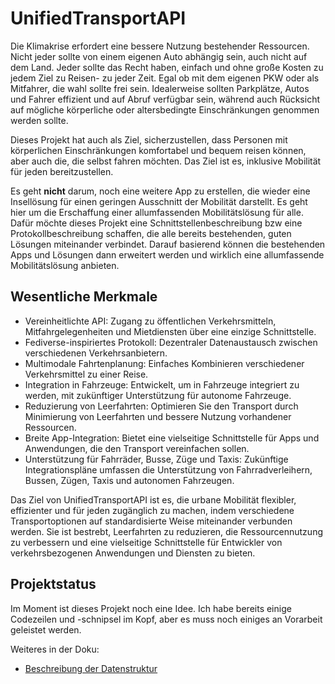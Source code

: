 # UnifiedTransportAPI
Die Klimakrise erfordert eine bessere Nutzung bestehender Ressourcen. Nicht jeder sollte von einem eigenen Auto abhängig sein, auch nicht auf dem Land. Jeder sollte das Recht haben, einfach und ohne große Kosten zu jedem Ziel zu Reisen- zu jeder Zeit.
Egal ob mit dem eigenen PKW oder als Mitfahrer, die wahl sollte frei sein.
Idealerweise sollten Parkplätze, Autos und Fahrer effizient und auf Abruf verfügbar sein, während auch Rücksicht auf mögliche körperliche oder altersbedingte Einschränkungen genommen werden sollte.

Dieses Projekt hat auch als Ziel, sicherzustellen, dass Personen mit körperlichen Einschränkungen komfortabel und bequem reisen können, aber auch die, die selbst fahren möchten. Das Ziel ist es, inklusive Mobilität für jeden bereitzustellen.

Es geht **nicht** darum, noch eine weitere App zu erstellen, die wieder eine Insellösung für einen geringen Ausschnitt der Mobilität darstellt. Es geht hier um die Erschaffung einer allumfassenden Mobilitätslösung für alle. Dafür möchte dieses Projekt eine Schnittstellenbeschreibung bzw eine Protokollbeschreibung schaffen, die alle bereits bestehenden, guten Lösungen miteinander verbindet.
Darauf basierend können die bestehenden Apps und Lösungen dann erweitert werden und wirklich eine allumfassende Mobilitätslösung anbieten.

## Wesentliche Merkmale
- Vereinheitlichte API: Zugang zu öffentlichen Verkehrsmitteln, Mitfahrgelegenheiten und Mietdiensten über eine einzige Schnittstelle.
- Fediverse-inspiriertes Protokoll: Dezentraler Datenaustausch zwischen verschiedenen Verkehrsanbietern.
- Multimodale Fahrtenplanung: Einfaches Kombinieren verschiedener Verkehrsmittel zu einer Reise.
- Integration in Fahrzeuge: Entwickelt, um in Fahrzeuge integriert zu werden, mit zukünftiger Unterstützung für autonome Fahrzeuge.
- Reduzierung von Leerfahrten: Optimieren Sie den Transport durch Minimierung von Leerfahrten und bessere Nutzung vorhandener Ressourcen.
- Breite App-Integration: Bietet eine vielseitige Schnittstelle für Apps und Anwendungen, die den Transport vereinfachen sollen.
- Unterstützung für Fahrräder, Busse, Züge und Taxis: Zukünftige Integrationspläne umfassen die Unterstützung von Fahrradverleihern, Bussen, Zügen, Taxis und autonomen Fahrzeugen.

Das Ziel von UnifiedTransportAPI ist es, die urbane Mobilität flexibler, effizienter und für jeden zugänglich zu machen, indem verschiedene Transportoptionen auf standardisierte Weise miteinander verbunden werden. Sie ist bestrebt, Leerfahrten zu reduzieren, die Ressourcennutzung zu verbessern und eine vielseitige Schnittstelle für Entwickler von verkehrsbezogenen Anwendungen und Diensten zu bieten.

## Projektstatus

Im Moment ist dieses Projekt noch eine Idee. Ich habe bereits einige Codezeilen und -schnipsel im Kopf, aber es muss noch einiges an Vorarbeit geleistet werden.

Weiteres in der Doku:
- [Beschreibung der Datenstruktur](docu/de/json_aufbau_de.md)